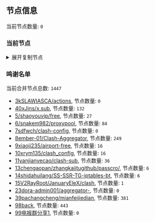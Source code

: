 
## 节点信息
当前节点数量: `0`
### 当前节点
<details>
  <summary>展开复制节点</summary>

    

</details>

### 鸣谢名单
当前合并节点总数: `1447`
- [3kSLAWIASCA/actions](https://github.com/kSLAWIASCA/actions), 节点数量: `0`
- [40xJins/x.sub](https://github.com/0xJins/x.sub), 节点数量: `132`
- [5/shaoyouvip/free](https://github.com/shaoyouvip/free), 节点数量: `27`
- [6/snakem982/proxypool](https://github.com/snakem982/proxypool), 节点数量: `84`
- [7sdfwch/clash-config](https://github.com/sdfwch/clash-config), 节点数量: `0`
- [8ember-01/Clash-Aggregator](https://github.com/ember-01/Clash-Aggregator), 节点数量: `249`
- [9xiaoji235/airport-free](https://github.com/xiaoji235/airport-free), 节点数量: `16`
- [10xrym135/clash_config](https://github.com/xrym135/clash_config), 节点数量: `16`
- [11yanjianyecao/clash-sub](https://github.com/yanjianyecao/clash-sub), 节点数量: `36`
- [13chengaopan/zhangkaiitugithub/passcro/](https://github.com/zhangkaiitugithub/passcro/), 节点数量: `6`
- [14shidahuilang/SS-SSR-TG-iptables-bt](https://github.com/shidahuilang/SS-SSR-TG-iptables-bt), 节点数量: `6`
- [15V2RayRoot/JanuaryEleX/clash](https://github.com/JanuaryEleX/clash), 节点数量: `1`
- [23dora-admin001/aggregator-](https://github.com/dora-admin001/aggregator-), 节点数量: `0`
- [39pachangcheng/mianfeijiedian](https://github.com/pachangcheng/mianfeijiedian), 节点数量: `381`
- [98back](https://github.com/firefoxmmx2/v2rayshare_subcription), 节点数量: `443`
- [99电报群分享1](https://github.com/cdddbc/getAirport), 节点数量: `0`


